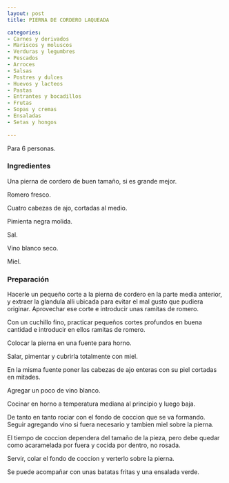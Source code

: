 ```yaml
---
layout: post
title: PIERNA DE CORDERO LAQUEADA

categories:
- Carnes y derivados
- Mariscos y moluscos
- Verduras y legumbres
- Pescados
- Arroces
- Salsas
- Postres y dulces
- Huevos y lacteos
- Pastas
- Entrantes y bocadillos
- Frutas
- Sopas y cremas
- Ensaladas
- Setas y hongos
 
---
```

Para 6 personas.

<h3>Ingredientes</h3>
Una pierna de cordero de buen tamaño, si es grande mejor.

Romero fresco.

Cuatro cabezas de ajo, cortadas al medio.

Pimienta negra molida.

Sal.

Vino blanco seco.

Miel.

<h3>Preparación</h3>
Hacerle un pequeño corte a la pierna de cordero en la parte media anterior, y extraer la glandula alli ubicada para evitar el mal gusto que pudiera originar. Aprovechar ese corte e introducir unas ramitas de romero.

Con un cuchillo fino, practicar pequeños cortes profundos en buena cantidad e introducir en ellos ramitas de romero.

Colocar la pierna en una fuente para horno.

Salar, pimentar y cubrirla totalmente con miel.

En la misma fuente poner las cabezas de ajo enteras con su piel cortadas en mitades.

Agregar un poco de vino blanco.

Cocinar en horno a temperatura mediana al principio y luego baja.

De tanto en tanto rociar con el fondo de coccion que se va formando. Seguir agregando vino si fuera necesario y tambien miel sobre la pierna.

El tiempo de coccion dependera del tamaño de la pieza, pero debe quedar como acaramelada por fuera y cocida por dentro, no rosada.

Servir, colar el fondo de coccion y verterlo sobre la pierna.

Se puede acompañar con unas batatas fritas y una ensalada verde.

